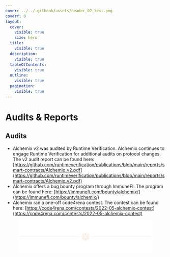 ```yaml
---
cover: ../../.gitbook/assets/header_02_test.png
coverY: 0
layout:
  cover:
    visible: true
    size: hero
  title:
    visible: true
  description:
    visible: true
  tableOfContents:
    visible: true
  outline:
    visible: true
  pagination:
    visible: true
---
```


# Audits & Reports

## Audits

- Alchemix v2 was audited by Runtime Verification. Alchemix continues to engage Runtime Verification for additional audits on protocol changes. The v2 audit report can be found here: [https://github.com/runtimeverification/publications/blob/main/reports/smart-contracts/Alchemix_v2.pdf](https://github.com/runtimeverification/publications/blob/main/reports/smart-contracts/Alchemix_v2.pdf)​
- Alchemix offers a bug bounty program through ImmuneFI. The program can be found here: [https://immunefi.com/bounty/alchemix/](https://immunefi.com/bounty/alchemix/)​
- Alchemix ran a one-off code4rena contest. The contest can be found here: [https://code4rena.com/contests/2022-05-alchemix-contest](https://code4rena.com/contests/2022-05-alchemix-contest)

<figure><img src="../../.gitbook/assets/header_02_test.png" alt=""></img></figure>
